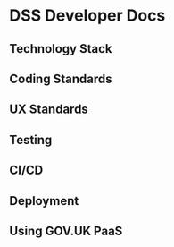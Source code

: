# DSS Developer Docs

## Technology Stack

## Coding Standards

## UX Standards

## Testing

## CI/CD

## Deployment

## Using GOV.UK PaaS
